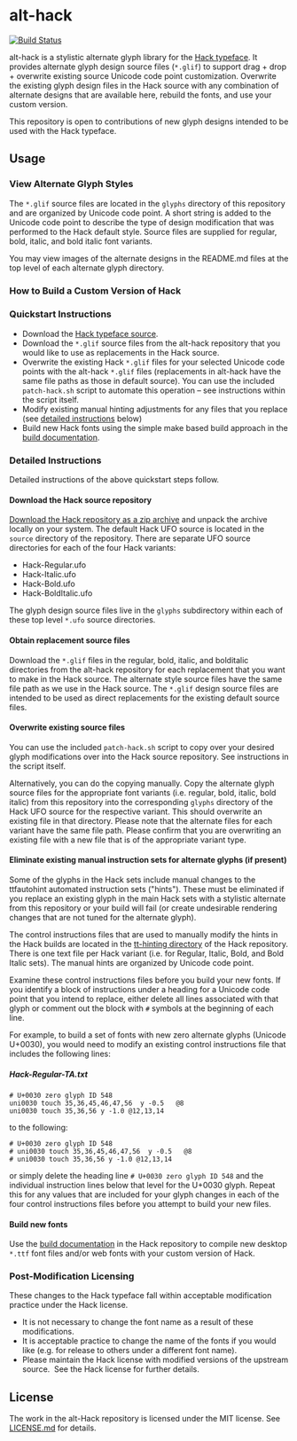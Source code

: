 # alt-hack

[![Build Status](https://semaphoreci.com/api/v1/sourcefoundry/alt-hack/branches/master/badge.svg)](https://semaphoreci.com/sourcefoundry/alt-hack)

alt-hack is a stylistic alternate glyph library for the [Hack typeface](https://github.com/source-foundry/Hack).  It provides alternate glyph design source files (`*.glif`) to support drag + drop + overwrite existing source Unicode code point customization.  Overwrite the existing glyph design files in the Hack source with any combination of alternate designs that are available here, rebuild the fonts, and use your custom version.

This repository is open to contributions of new glyph designs intended to be used with the Hack typeface.

## Usage

### View Alternate Glyph Styles
The `*.glif` source files are located in the `glyphs` directory of this repository and are organized by Unicode code point. A short string is added to the Unicode code point to describe the type of design modification that was performed to the Hack default style.  Source files are supplied for regular, bold, italic, and bold italic font variants.

You may view images of the alternate designs in the README.md files at the top level of each alternate glyph directory.


### How to Build a Custom Version of Hack

### Quickstart Instructions

- Download the [Hack typeface source](https://github.com/source-foundry/Hack/archive/master.zip).
- Download the `*.glif` source files from the alt-hack repository that you would like to use as replacements in the Hack source.
- Overwrite the existing Hack `*.glif` files for your selected Unicode code points with the alt-hack `*.glif` files (replacements in alt-hack have the same file paths as those in default source). You can use the included `patch-hack.sh` script to automate this operation – see instructions within the script itself.
- Modify existing manual hinting adjustments for any files that you replace (see [detailed instructions](#eliminate-existing-manual-instruction-sets-for-alternate-glyphs-if-present) below)
- Build new Hack fonts using the simple make based build approach in the [build documentation](https://github.com/source-foundry/Hack/blob/master/docs/BUILD.md).

### Detailed Instructions

Detailed instructions of the above quickstart steps follow.

#### Download the Hack source repository

[Download the Hack repository as a zip archive](https://github.com/source-foundry/Hack/archive/master.zip) and unpack the archive locally on your system.  The default Hack UFO source is located in the `source` directory of the repository.  There are separate UFO source directories for each of the four Hack variants:

- Hack-Regular.ufo
- Hack-Italic.ufo
- Hack-Bold.ufo
- Hack-BoldItalic.ufo

The glyph design source files live in the `glyphs` subdirectory within each of these top level `*.ufo` source directories.

#### Obtain replacement source files
Download the `*.glif` files in the regular, bold, italic, and bolditalic directories from the alt-hack repository for each replacement that you want to make in the Hack source.  The alternate style source files have the same file path as we use in the Hack source.  The `*.glif` design source files are intended to be used as direct replacements for the existing default source files.

#### Overwrite existing source files
You can use the included `patch-hack.sh` script to copy over your desired glyph modifications over into the Hack source repository. See instructions in the script itself.

Alternatively, you can do the copying manually. Copy the alternate glyph source files for the appropriate font variants (i.e. regular, bold, italic, bold italic) from this repository into the corresponding `glyphs` directory of the Hack UFO source for the respective variant.  This should overwrite an existing file in that directory.  Please note that the alternate files for each variant have the same file path. Please confirm that you are overwriting an existing file with a new file that is of the appropriate variant type.

#### Eliminate existing manual instruction sets for alternate glyphs (if present)
Some of the glyphs in the Hack sets include manual changes to the ttfautohint automated instruction sets ("hints").  These must be eliminated if you replace an existing glyph in the main Hack sets with a stylistic alternate from this repository or your build will fail (or create undesirable rendering changes that are not tuned for the alternate glyph).

The control instructions files that are used to manually modify the hints in the Hack builds are located in the [tt-hinting directory](https://github.com/source-foundry/Hack/tree/master/postbuild_processing/tt-hinting) of the Hack repository. There is one text file per Hack variant (i.e. for Regular, Italic, Bold, and Bold Italic sets).  The manual hints are organized by Unicode code point.

Examine these control instructions files before you build your new fonts.  If you identify a block of instructions under a heading for a Unicode code point that you intend to replace, either delete all lines associated with that glyph or comment out the block with `#` symbols at the beginning of each line.

For example, to build a set of fonts with new zero alternate glyphs (Unicode U+0030), you would need to modify an existing control instructions file that includes the following lines:


##### Hack-Regular-TA.txt

```
# U+0030 zero glyph ID 548
uni0030 touch 35,36,45,46,47,56  y -0.5   @8
uni0030 touch 35,36,56 y -1.0 @12,13,14
```

to the following:

```
# U+0030 zero glyph ID 548
# uni0030 touch 35,36,45,46,47,56  y -0.5   @8
# uni0030 touch 35,36,56 y -1.0 @12,13,14
```

or simply delete the heading line `# U+0030 zero glyph ID 548` and the individual instruction lines below that level for the U+0030 glyph.  Repeat this for any values that are included for your glyph changes in each of the four control instructions files before you attempt to build your new files.

#### Build new fonts

Use the [build documentation](https://github.com/source-foundry/Hack/blob/master/docs/BUILD.md) in the Hack repository to compile new desktop `*.ttf` font files and/or web fonts with your custom version of Hack.

### Post-Modification Licensing
These changes to the Hack typeface fall within acceptable modification practice under the Hack license.

- It is not necessary to change the font name as a result of these modifications.
- It is acceptable practice to change the name of the fonts if you would like (e.g. for release to others under a different font name).
- Please maintain the Hack license with modified versions of the upstream source.
 See the Hack license for further details.

## License

The work in the alt-Hack repository is licensed under the MIT license. See [LICENSE.md](LICENSE.md) for details.
